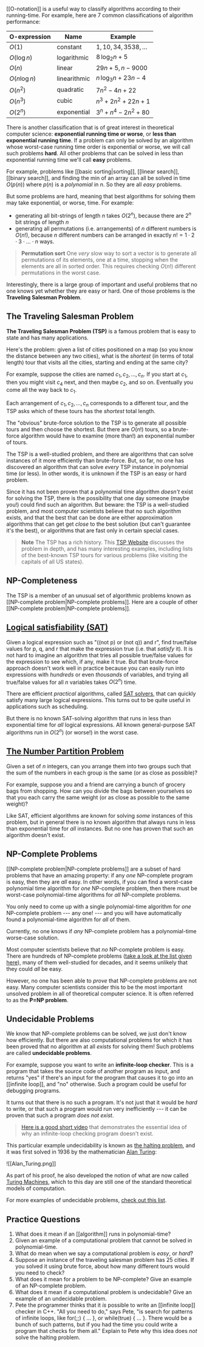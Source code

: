 [[O-notation]] is a useful way to classify algorithms according to their running-time. For example, here are 7 common classifications of algorithm performance:

| O-expression  | Name         | Example                   |
|---------------|--------------|---------------------------|
| $O(1)$        | constant     | $1, 10, 34, 3538, \ldots$ |
| $O(\log n)$   | logarithmic  | $8\,\log_2 n + 5$         |
| $O(n)$        | linear       | $29n+5, n-9000$           |
| $O(n \log n)$ | linearithmic | $n\,\log_3 n + 23n - 4$   |
| $O(n^2)$      | quadratic    | $7n^2 - 4n + 22$          |
| $O(n^3)$      | cubic        | $n^3 + 2n^2 + 22n + 1$    |
| $O(2^n)$      | exponential  | $3^n + n^4 - 2n^2 + 80$   |

There is another classification that is of great interest in theoretical computer science: **exponential running time or worse**, or **less than exponential running time**. If a problem can only be solved by an algorithm whose worst-case running time order is exponential or worse, we will call such problems **hard**. All other problems that can be solved in less than exponential running time we'll call **easy** problems.

For example, problems like [[basic sorting|sorting]], [[linear search]], [[binary search]], and finding the min of an array can all be solved in time $O(p(n))$ where $p(n)$ is a *polynomial* in $n$. So they are all *easy* problems.

But some problems are hard, meaning that best algorithms for solving them may take exponential, or worse, time. For example:

- generating all bit-strings of length $n$ takes $O(2^n)$, because there are $2^n$ bit strings of length $n$
- generating all permutations (i.e. arrangements) of $n$ different numbers is $O(n!)$, because $n$ different numbers can be arranged in exactly $n!=1 \cdot 2 \cdot 3 \cdot \ldots \cdot n$ ways.

> **Permutation sort** One *very* slow way to sort a vector is to generate all permutations of its elements, one at a time, stopping when the elements are all in sorted order. This requires checking $O(n!)$ different permutations in the worst case. 

Interestingly, there is a large group of important and useful problems that no one knows yet whether they are easy or hard. One of those problems is the **Traveling Salesman Problem**.

## The Traveling Salesman Problem
**The Traveling Salesman Problem (TSP)** is a famous problem that is easy to state and has many applications.

Here's the problem: given a list of cities positioned on a map (so you know the distance between any two cities), what is the *shortest* (in terms of total length) tour that visits all the cities, starting and ending at the same city?

For example, suppose the cities are named $c_1, c_2, \ldots, c_n$. If you start at $c_1$, then you might visit $c_4$ next, and then maybe $c_2$, and so on. Eventually you come all the way back to $c_1$.

Each arrangement of $c_1, c_2, \ldots, c_n$ corresponds to a different tour, and the TSP asks which of these tours has the *shortest* total length.

The "obvious" brute-force solution to the TSP is to generate all possible tours and then choose the shortest. But there are $O(n!)$ tours, so a brute-force algorithm would have to examine (more than!) an exponential number of tours.

The TSP is a well-studied problem, and there are algorithms that can solve instances of it more efficiently than brute-force. But, so far, no one has discovered an algorithm that can solve *every* TSP instance in polynomial time (or less). In other words, it is unknown if the TSP is an easy or hard problem.

Since it has not been proven that a polynomial time algorithm *doesn't* exist for solving the TSP, there is the possibility that one day someone (maybe you!) could find such an algorithm. But beware: the TSP is a well-studied problem, and most computer scientists believe that no such algorithm exists, and that the best that can be done are either approximation algorithms that can get get *close* to the best solution (but can't guarantee it's the best), or algorithms that are fast only in certain special cases.

> **Note** The TSP has a rich history. This [TSP Website](http://www.math.uwaterloo.ca/tsp/) discusses the problem in depth, and has many interesting examples, including lists of the best-known TSP tours for various problems (like visiting the capitals of all US states).

## NP-Completeness
The TSP is a member of an unusual set of algorithmic problems known as [[NP-complete problem|NP-complete problems]]. Here are a couple of other [[NP-complete problem|NP-complete problems]].

## [Logical satisfiability (SAT)](https://en.wikipedia.org/wiki/Boolean_satisfiability_problem)

Given a logical expression such as "((not p) or (not q)) and r", find true/false values for p, q, and r that make the expression true (i.e. that *satisfy* it). It is not hard to imagine an algorithm that tries all possible true/false values for the expression to see which, if any, make it true. But that brute-force approach doesn't work well in practice because you can easily run into expressions with *hundreds* or even *thousands* of variables, and trying all true/false values for all $n$ variables takes $O(2^n)$ time.

There are efficient *practical* algorithms, called [SAT solvers](https://en.wikipedia.org/wiki/Boolean_satisfiability_problem#Algorithms_for_solving_SAT>), that can quickly satisfy many large logical expressions. This turns out to be quite useful in applications such as scheduling.

But there is no known SAT-solving algorithm that runs in less than exponential time for *all* logical expressions. All known general-purpose SAT algorithms run in $O(2^n)$ (or worse!) in the worst case.

## [The Number Partition Problem](https://en.wikipedia.org/wiki/Partition_problem)

Given a set of $n$ integers, can you arrange them into two groups such that the sum of the numbers in each group is the same (or as close as possible)?

For example, suppose you and a friend are carrying a bunch of grocery bags from shopping. How can you divide the bags between yourselves so that you each carry the same weight (or as close as possible to the same weight)?

Like SAT, efficient algorithms are known for solving *some* instances of this problem, but in general there is no known algorithm that always runs in less than exponential time for *all* instances. But no one has proven that such an algorithm doesn't exist.

## NP-Complete Problems
[[NP-complete problem|NP-complete problems]] are a subset of hard problems that have an amazing property: if any *one* NP-complete program is easy, then they are *all* easy. In other words, if you can find a worst-case polynomial time algorithm for *one* NP-complete problem, then there must be worst-case polynomial-time algorithms for *all* NP-complete problems.

You only need to come up with a single polynomial-time algorithm for *one* NP-complete problem --- any one! --- and you will have automatically found a polynomial-time algorithm for *all* of them. 

Currently, no one knows if *any* NP-complete problem has a polynomial-time worse-case solution.

Most computer scientists believe that *no* NP-complete problem is easy. There are hundreds of NP-complete problems ([take a look at the list given here](https://en.wikipedia.org/wiki/List_of_NP-complete_problems)), many of them well-studied for decades, and it seems unlikely that they could *all* be easy.
 
However, no one has been able to *prove* that NP-complete problems are not easy. Many computer scientists consider this to be the most important unsolved problem in all of theoretical computer science. It is often referred to as the **P=NP problem**.

## Undecidable Problems
We know that NP-complete problems can be solved, we just don't know how efficiently. But there are also computational problems for which it has been proved that no algorithm at all *exists* for solving them! Such problems are called **undecidable problems**.

For example, suppose you want to write an **infinite-loop checker**. This is a program that takes the source code of another program as input, and returns "yes" if there's an input for the program that causes it to go into an [[infinite loop]], and "no" otherwise. Such a program could be useful for debugging programs.

It turns out that there is no such a program. It's not just that it would be *hard* to write, or that such a program would run very inefficiently --- it can be proven that such a program *does not exist*.

> [Here is a good short video](https://www.youtube.com/watch?v=92WHN-pAFCs) that demonstrates the essential idea of why an infinite-loop checking program doesn't exist.

This particular example undecidability is known as [the halting problem](https://en.wikipedia.org/wiki/Halting_problem), and it was first solved in 1936 by the mathematician [Alan Turing](https://en.wikipedia.org/wiki/Alan_Turing):

![[Alan_Turing.png]]

As part of his proof, he also developed the notion of what are now called [Turing Machines](https://en.wikipedia.org/wiki/Turing_machine), which to this day are still one of the standard theoretical models of computation.

For more examples of undecidable problems, [check out this list](https://en.wikipedia.org/wiki/List_of_undecidable_problems).

## Practice Questions
1. What does it mean if an [[algorithm]] runs in polynomial-time?
2. Given an example of a computational problem that cannot be solved in polynomial-time.
3. What do mean when we say a computational problem is *easy*, or *hard*?
4. Suppose an instance of the traveling salesman problem has 25 cities. If you solved it using brute force, about how many different tours would you need to check?
5. What does it mean for a problem to be NP-complete? Give an example of an NP-complete problem.
6. What does it mean if a computational problem is undecidable? Give an example of an undecidable problem.
7. Pete the programmer thinks that it *is* possible to write an [[infinite loop]] checker in C++. "All you need to do," says Pete, "is search for patterns of infinite loops, like for(;;) { ... }, or while(true) { ... }. There would be a bunch of such patterns, but if you had the time you could write a program that checks for them all."  Explain to Pete why this idea does *not* solve the halting problem.
